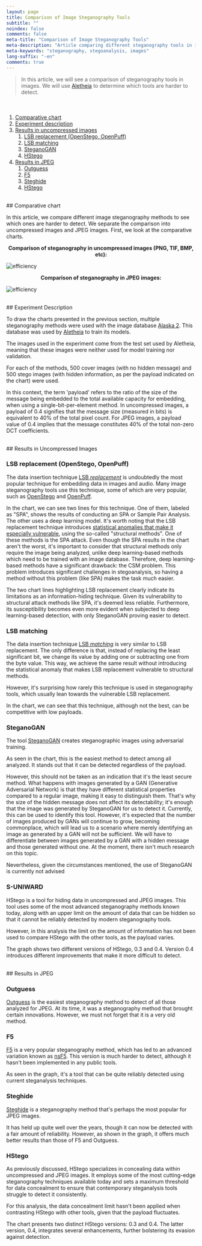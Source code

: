 ```yaml
---
layout: page
title: Comparison of Image Steganography Tools
subtitle: "" 
noindex: false
comments: false
meta-title: "Comparison of Image Steganography Tools"
meta-description: "Article comparing different steganography tools in images to see which ones are harder to detect."
meta-keywords: "steganography, stegoanalysis, images"
lang-suffix: "-en"
comments: true
---
```


> In this article, we will see a comparison of steganography tools
> in images. We will use 
> [Aletheia](https://github.com/daniellerch/aletheia) to determine which tools
> are harder to detect.

<style>
    [id]::before {
        content: '';
        display: block;
        height:      70px;
        margin-top: -70px;
        visibility: hidden;
    }
</style>

<div class='menu' style='margin-top:50px'></div>

1. [Comparative chart](#comparative-chart)
2. [Experiment description](#experiment-description)
3. [Results in uncompressed images](#results-in-uncompressed-images)
   1. [LSB replacement (OpenStego, OpenPuff)](#lsb-replacement-openstego-openpuff)
   2. [LSB matching](#lsb-matching)
   3. [SteganoGAN](#steganogan)
   4. [HStego](#hstego)
4. [Results in JPEG](#results-in-jpeg)
   1. [Outguess](#outguess)
   2. [F5](#f5)
   3. [Steghide](#steghide)
   4. [HStego](#hstego)

<br>
## Comparative chart

In this article, we compare different image steganography methods
to see which ones are harder to detect. We separate the comparison into
uncompressed images and JPEG images. First, we look at the comparative charts.

<center><b>
Comparison of steganography in uncompressed images (PNG, TIF, BMP, etc):
</b></center>

![efficiency](/stego/aletheia/v03/resources/tool_comparison.png?style=centerme)

<center><b>
Comparison of steganography in JPEG images:
</b></center>

![efficiency](/stego/aletheia/v03/resources/tool_comparison_jpeg.png?style=centerme)

<br>
## Experiment Description

To draw the charts presented in the previous section, multiple steganography methods were used with the image database 
[Alaska 2](https://www.kaggle.com/c/alaska2-image-steganalysis). 
This database was used by 
[Aletheia](https://github.com/daniellerch/aletheia) 
to train its models. 

The images used in the experiment come from the test set used
by Aletheia, meaning that these images were neither used for
model training nor validation.

For each of the methods, 500 cover images (with no hidden
message) and 500 stego images (with hidden information, as per
the payload indicated on the chart) were used.

In this context, the term 'payload' refers to the ratio of the size of 
the message being embedded to the total available capacity for embedding, 
when using a single-bit-per-element method. In uncompressed images, a payload of 0.4 
signifies that the message size (measured in bits) is equivalent to 40% of the 
total pixel count. For JPEG images, a payload value of 0.4 implies that the 
message constitutes 40% of the total non-zero DCT coefficients.

<br>
## Results in Uncompressed Images

### LSB replacement (OpenStego, OpenPuff)

The data insertion technique 
[LSB *replacement*](/stego/lab/intro/lsb-en/#embedding-information-with-lsb-replacement)
is undoubtedly the most popular technique for embedding data in images and audio.
Many image steganography tools use this technique, some of which are very popular, such as [OpenStego](https://www.openstego.com/) 
and [OpenPuff](https://embeddedsw.net/OpenPuff_Steganography_Home.html).

In the chart, we can see two lines for this technique. One of them, labeled
as "SPA", shows the results of conducting an SPA or Sample Pair
Analysis. The other uses a deep learning model. It's worth noting that the
LSB replacement technique introduces [statistical anomalies that make it
especially vulnerable](/stego/lab/intro/lsb-en/#the-dangers-of-lsb-replacement),
using the so-called "structural methods". One of these methods is the
SPA attack. Even though the SPA results in the chart aren't the worst, it's important to consider that structural methods
only require the image being analyzed, unlike deep learning-based methods which need to be trained with an image database. Therefore, deep learning-based methods have a significant drawback: the CSM problem. This problem introduces significant
challenges in stegoanalysis, so having a method without this problem (like SPA) makes the task much easier.

The two chart lines highlighting LSB replacement clearly indicate its 
limitations as an information-hiding technique. Given its vulnerability to 
structural attack methods like SPA, it's deemed less reliable. Furthermore, 
its susceptibility becomes even more evident when subjected to deep 
learning-based detection, with only SteganoGAN proving easier to detect.


### LSB matching

The data insertion technique 
[LSB *matching*](/stego/lab/intro/lsb-en/#embedding-information-with-lsb-matching)
is very similar to LSB replacement. The only difference is that, instead
of replacing the least significant bit, we change its value by adding one 
or subtracting one from the byte value. This way, we achieve the same 
result without introducing the statistical anomaly that makes LSB replacement
vulnerable to structural methods.

However, it's surprising how rarely this technique is used in steganography tools, which usually lean towards the vulnerable LSB replacement. 

In the chart, we can see that this technique, although not the best, can be competitive with low payloads.

### SteganoGAN

The tool [SteganoGAN](https://github.com/DAI-Lab/SteganoGAN) creates steganographic images using adversarial training.

As seen in the chart, this is the easiest method to detect among all analyzed. It stands out that it can be detected regardless of the payload.

However, this should not be taken as an indication that it's the least secure method. What happens with images generated by a GAN (Generative Adversarial Network) is that they have different statistical properties compared to a regular image, making it easy to distinguish them. That's why the size of the hidden message does not affect its detectability; it's enough that the image was generated by SteganoGAN for us to detect it. Currently, this can be used to identify this tool. However, it's expected that the number of images produced by GANs will continue to grow, becoming commonplace, which will lead us to a scenario where merely identifying an image as generated by a GAN will not be sufficient. We will have to differentiate between images generated by a GAN with a hidden message and those generated without one. At the moment, there isn't much research on this topic.

Nevertheless, given the circumstances mentioned, the use of SteganoGAN is currently not advised


### S-UNIWARD

HStego is a tool for hiding data in uncompressed and JPEG images. This tool uses some of the most advanced steganography methods known today, along with an upper limit on the amount of data that can be hidden so that it cannot be reliably detected by modern steganography tools.

However, in this analysis the limit on the amount of information has not been used to compare HStego with the other tools, as the payload varies.

The graph shows two different versions of HStego, 0.3 and 0.4. Version 0.4 introduces different improvements that make it more difficult to detect.




<br>
## Results in JPEG

### Outguess

[Outguess](https://en.wikipedia.org/wiki/OutGuess) is the easiest 
steganography method to detect of all those analyzed for JPEG.
At its time, it was a steganography method that brought certain
innovations. However, we must not forget that it is a very old method.


### F5
[F5](https://github.com/daniellerch/stego-collection/tree/master/F5) is a 
very popular steganography method, which has led to an advanced variation 
known as [nsF5](https://dde.binghamton.edu/download/nsf5simulator/). This version 
is much harder to detect, although it hasn't been implemented in any public tools.

As seen in the graph, it's a tool that can be quite reliably detected 
using current steganalysis techniques.

### Steghide

[Steghide](https://steghide.sourceforge.net/) is a steganography method 
that's perhaps the most popular for JPEG images.

It has held up quite well over the years, though it can now be 
detected with a fair amount of reliability. However, as shown in the graph, 
it offers much better results than those of F5 and Outguess.

### HStego

As previously discussed, HStego specializes in concealing data within uncompressed and JPEG images. It employs some of the most cutting-edge steganography techniques available today and sets a maximum threshold for data concealment to ensure that contemporary steganalysis tools struggle to detect it consistently.

For this analysis, the data concealment limit hasn't been applied when contrasting HStego with other tools, given that the payload fluctuates.

The chart presents two distinct HStego versions: 0.3 and 0.4. The latter version, 0.4, integrates several enhancements, further bolstering its evasion against detection.


